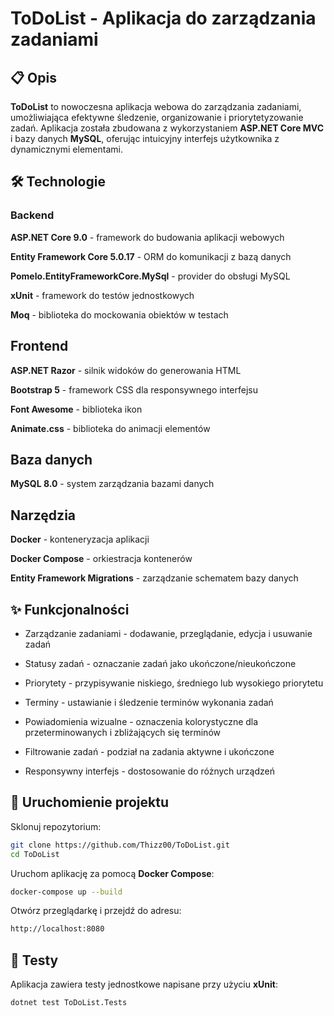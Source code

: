 # ToDoList - Aplikacja do zarządzania zadaniami
## 📋 Opis
**ToDoList** to nowoczesna aplikacja webowa do zarządzania zadaniami, umożliwiająca efektywne śledzenie, organizowanie i priorytetyzowanie zadań. Aplikacja została zbudowana z wykorzystaniem **ASP.NET Core MVC** i bazy danych **MySQL**, oferując intuicyjny interfejs użytkownika z dynamicznymi elementami.

## 🛠️ Technologie
### Backend
**ASP.NET Core 9.0** - framework do budowania aplikacji webowych

**Entity Framework Core 5.0.17** - ORM do komunikacji z bazą danych

**Pomelo.EntityFrameworkCore.MySql** - provider do obsługi MySQL

**xUnit** - framework do testów jednostkowych

**Moq** - biblioteka do mockowania obiektów w testach

## Frontend
**ASP.NET Razor** - silnik widoków do generowania HTML

**Bootstrap 5** - framework CSS dla responsywnego interfejsu

**Font Awesome** - biblioteka ikon

**Animate.css** - biblioteka do animacji elementów

## Baza danych
**MySQL 8.0** - system zarządzania bazami danych

## Narzędzia
**Docker** - konteneryzacja aplikacji

**Docker Compose** - orkiestracja kontenerów

**Entity Framework Migrations** - zarządzanie schematem bazy danych

## ✨ Funkcjonalności
- Zarządzanie zadaniami - dodawanie, przeglądanie, edycja i usuwanie zadań

- Statusy zadań - oznaczanie zadań jako ukończone/nieukończone

- Priorytety - przypisywanie niskiego, średniego lub wysokiego priorytetu

- Terminy - ustawianie i śledzenie terminów wykonania zadań

- Powiadomienia wizualne - oznaczenia kolorystyczne dla przeterminowanych i zbliżających się terminów

- Filtrowanie zadań - podział na zadania aktywne i ukończone

- Responsywny interfejs - dostosowanie do różnych urządzeń

## 🚀 Uruchomienie projektu

Sklonuj repozytorium:

```bash
git clone https://github.com/Thizz00/ToDoList.git
cd ToDoList
```

Uruchom aplikację za pomocą **Docker Compose**:

```bash
docker-compose up --build
```

Otwórz przeglądarkę i przejdź do adresu:

```bash
http://localhost:8080
```

## 🧪 Testy
Aplikacja zawiera testy jednostkowe napisane przy użyciu **xUnit**:

```bash
dotnet test ToDoList.Tests
```